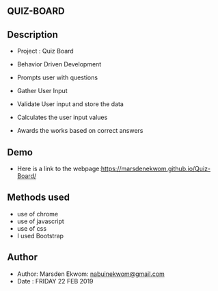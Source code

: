 ## QUIZ-BOARD
## Description
* Project : Quiz Board

* Behavior Driven Development

* Prompts user with questions
* Gather User Input
* Validate User input and store the data
* Calculates the user input values
* Awards the works based on correct answers

## Demo
* Here is a link to the webpage:https://marsdenekwom.github.io/Quiz-Board/

## Methods used
* use of chrome
* use of javascript
* use of css
* I used Bootstrap
## Author
* Author: Marsden Ekwom: nabuinekwom@gmail.com
* Date : FRIDAY 22 FEB 2019

